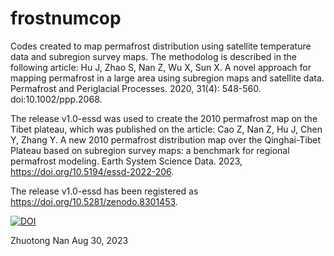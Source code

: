 # frostnumcop

Codes created to map permafrost distribution using satellite temperature data and subregion survey maps. 
The methodolog is described in the following article:
Hu J, Zhao S, Nan Z, Wu X, Sun X. A novel approach for mapping permafrost in a large area using subregion maps and satellite data. 
Permafrost and Periglacial Processes. 2020, 31(4): 548-560. doi:10.1002/ppp.2068.

The release v1.0-essd was used to create the 2010 permafrost map on the Tibet plateau, which was published on the article:
Cao Z, Nan Z, Hu J, Chen Y, Zhang Y. A new 2010 permafrost distribution map over the Qinghai-Tibet Plateau based on subregion survey maps: 
a benchmark for regional permafrost modeling. Earth System Science Data. 2023, https://doi.org/10.5194/essd-2022-206.

The release v1.0-essd has been registered as https://doi.org/10.5281/zenodo.8301453.

[![DOI](https://zenodo.org/badge/584066599.svg)](https://zenodo.org/badge/latestdoi/584066599)

Zhuotong Nan
Aug 30, 2023
